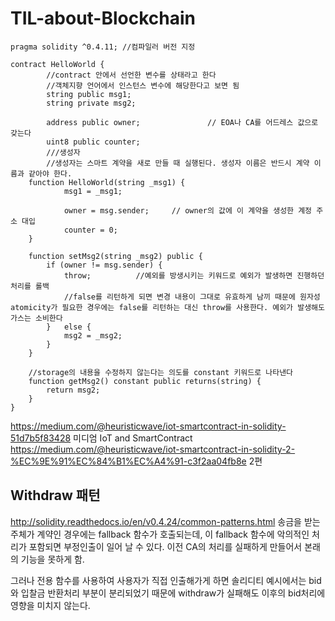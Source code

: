 # TIL-about-Blockchain
~~~
pragma solidity ^0.4.11; //컴파일러 버전 지정

contract HelloWorld {
		//contract 안에서 선언한 변수를 상태라고 한다
		//객체지향 언어에서 인스턴스 변수에 해당한다고 보면 됨
		string public msg1;
		string private msg2;

		address public owner;				// EOA나 CA를 어드레스 값으로 갖는다 
		uint8 public counter;
		///생성자
		//생성자는 스마트 계약을 새로 만들 때 실행된다. 생성자 이름은 반드시 계약 이름과 같아야 한다.
    function HelloWorld(string _msg1) {
    		msg1 = _msg1;

    		owner = msg.sender;     // owner의 값에 이 계약을 생성한 계정 주소 대입
    		counter = 0;
    }

    function setMsg2(string _msg2) public {
    	if (owner != msg.sender) {
    		throw;			//예외를 방생시키는 키워드로 예외가 발생하면 진행하던 처리를 롤백
    		//false를 리턴하게 되면 변경 내용이 그대로 유효하게 남끼 때문에 원자성 atomicity가 필요한 경우에는 false를 리턴하는 대신 throw를 사용한다. 예외가 발생해도 가스는 소비한다
    	}	else {
    		msg2 = _msg2;
    	}
    }

    //storage의 내용을 수정하지 않는다는 의도를 constant 키워드로 나타낸다
    function getMsg2() constant public returns(string) {
    	return msg2;
    }
}
~~~
https://medium.com/@heuristicwave/iot-smartcontract-in-solidity-51d7b5f83428 미디엄 IoT and SmartContract
https://medium.com/@heuristicwave/iot-smartcontract-in-solidity-2-%EC%9E%91%EC%84%B1%EC%A4%91-c3f2aa04fb8e 2편


## Withdraw 패턴

http://solidity.readthedocs.io/en/v0.4.24/common-patterns.html
송금을 받는 주체가 계약인 경우에는 fallback 함수가 호출되는데, 이 fallback 함수에 악의적인 처리가 포함되면 부정인출이 일어 날 수 있다.
이전 CA의 처리를 실패하게 만들어서 본래의 기능을 못하게 함.

그러나 전용 함수를 사용하여 사용자가 직접 인출해가게 하면
솔리디티 예시에서는
bid와 입찰금 반환처리 부분이 분리되었기 때문에 withdraw가 실패해도 이후의 bid처리에 영향을 미치지 않는다.

